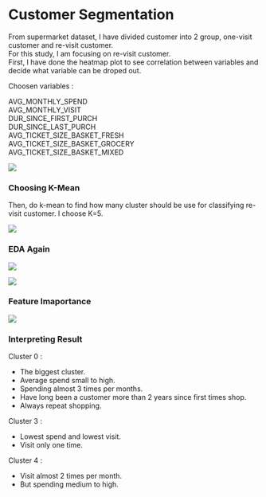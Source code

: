 # Customer Segmentation
From supermarket dataset, I have divided customer into 2 group, one-visit customer and re-visit customer.  
For this study, I am focusing on re-visit customer.  
First, I have done the heatmap plot to see correlation between variables and decide what variable can be droped out.  
  
Choosen variables :  
  
AVG_MONTHLY_SPEND  
AVG_MONTHLY_VISIT  
DUR_SINCE_FIRST_PURCH  
DUR_SINCE_LAST_PURCH  
AVG_TICKET_SIZE_BASKET_FRESH  
AVG_TICKET_SIZE_BASKET_GROCERY  
AVG_TICKET_SIZE_BASKET_MIXED  
  
![](https://github.com/ayocucu/BADS7105/blob/main/Homework%2006%20%E2%80%93%20Customer%20Segmentation/HW06-1.PNG)  
  
### Choosing K-Mean
Then, do k-mean to find how many cluster should be use for classifying re-visit customer. I choose K=5.  
  
![](https://github.com/ayocucu/BADS7105/blob/main/Homework%2006%20%E2%80%93%20Customer%20Segmentation/HW06-2.PNG)  
  
### EDA Again  
![](https://github.com/ayocucu/BADS7105/blob/main/Homework%2006%20%E2%80%93%20Customer%20Segmentation/HW06-3.PNG)  
  
![](https://github.com/ayocucu/BADS7105/blob/main/Homework%2006%20%E2%80%93%20Customer%20Segmentation/HW06-4.PNG)  
  
### Feature Imaportance
![](https://github.com/ayocucu/BADS7105/blob/main/Homework%2006%20%E2%80%93%20Customer%20Segmentation/HW06-5.PNG)  
  
### Interpreting Result
Cluster 0 :  
- The biggest cluster.  
- Average spend small to high.   
- Spending almost 3 times per months.  
- Have long been a customer more than 2 years since first times shop.  
- Always repeat shopping.  
  
Cluster 3 :  
- Lowest spend and lowest visit.  
- Visit only one time.  

Cluster 4 :  
- Visit almost 2 times per month.  
- But spending medium to high.  
  
